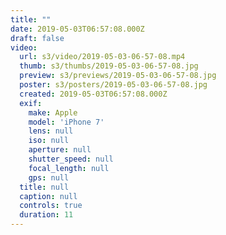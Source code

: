 ```yaml
---
title: ""
date: 2019-05-03T06:57:08.000Z
draft: false
video:
  url: s3/video/2019-05-03-06-57-08.mp4
  thumb: s3/thumbs/2019-05-03-06-57-08.jpg
  preview: s3/previews/2019-05-03-06-57-08.jpg
  poster: s3/posters/2019-05-03-06-57-08.jpg
  created: 2019-05-03T06:57:08.000Z
  exif:
    make: Apple
    model: 'iPhone 7'
    lens: null
    iso: null
    aperture: null
    shutter_speed: null
    focal_length: null
    gps: null
  title: null
  caption: null
  controls: true
  duration: 11
---
```



